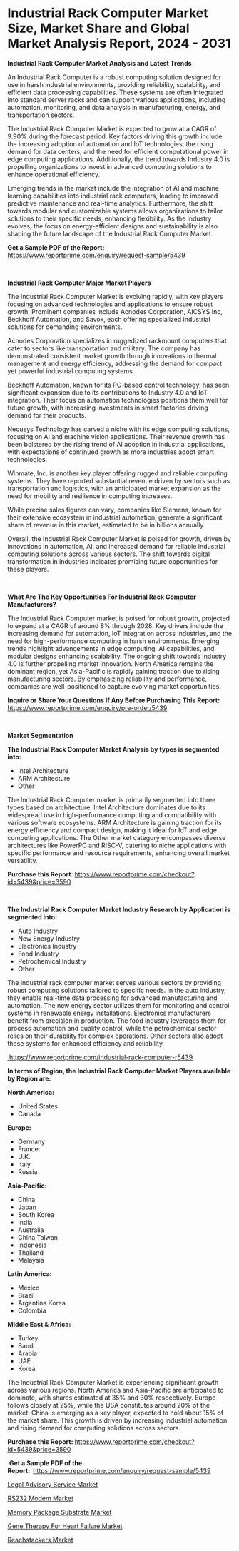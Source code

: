 <p><h1>Industrial Rack Computer Market Size, Market Share and Global Market Analysis Report, 2024 - 2031</h1></p><p><strong>Industrial Rack Computer Market Analysis and Latest Trends</strong></p>
<p><p>An Industrial Rack Computer is a robust computing solution designed for use in harsh industrial environments, providing reliability, scalability, and efficient data processing capabilities. These systems are often integrated into standard server racks and can support various applications, including automation, monitoring, and data analysis in manufacturing, energy, and transportation sectors.</p><p>The Industrial Rack Computer Market is expected to grow at a CAGR of 9.90% during the forecast period. Key factors driving this growth include the increasing adoption of automation and IoT technologies, the rising demand for data centers, and the need for efficient computational power in edge computing applications. Additionally, the trend towards Industry 4.0 is propelling organizations to invest in advanced computing solutions to enhance operational efficiency.</p><p>Emerging trends in the market include the integration of AI and machine learning capabilities into industrial rack computers, leading to improved predictive maintenance and real-time analytics. Furthermore, the shift towards modular and customizable systems allows organizations to tailor solutions to their specific needs, enhancing flexibility. As the industry evolves, the focus on energy-efficient designs and sustainability is also shaping the future landscape of the Industrial Rack Computer Market.</p></p>
<p><strong>Get a Sample PDF of the Report:&nbsp;</strong> <a href="https://www.reportprime.com/enquiry/request-sample/5439">https://www.reportprime.com/enquiry/request-sample/5439</a></p>
<p>&nbsp;</p>
<p><strong>Industrial Rack Computer Major Market Players</strong></p>
<p><p>The Industrial Rack Computer Market is evolving rapidly, with key players focusing on advanced technologies and applications to ensure robust growth. Prominent companies include Acnodes Corporation, AICSYS Inc, Beckhoff Automation, and Savox, each offering specialized industrial solutions for demanding environments.</p><p>Acnodes Corporation specializes in ruggedized rackmount computers that cater to sectors like transportation and military. The company has demonstrated consistent market growth through innovations in thermal management and energy efficiency, addressing the demand for compact yet powerful industrial computing systems.</p><p>Beckhoff Automation, known for its PC-based control technology, has seen significant expansion due to its contributions to Industry 4.0 and IoT integration. Their focus on automation technologies positions them well for future growth, with increasing investments in smart factories driving demand for their products.</p><p>Neousys Technology has carved a niche with its edge computing solutions, focusing on AI and machine vision applications. Their revenue growth has been bolstered by the rising trend of AI adoption in industrial applications, with expectations of continued growth as more industries adopt smart technologies.</p><p>Winmate, Inc. is another key player offering rugged and reliable computing systems. They have reported substantial revenue driven by sectors such as transportation and logistics, with an anticipated market expansion as the need for mobility and resilience in computing increases.</p><p>While precise sales figures can vary, companies like Siemens, known for their extensive ecosystem in industrial automation, generate a significant share of revenue in this market, estimated to be in billions annually.</p><p>Overall, the Industrial Rack Computer Market is poised for growth, driven by innovations in automation, AI, and increased demand for reliable industrial computing solutions across various sectors. The shift towards digital transformation in industries indicates promising future opportunities for these players.</p></p>
<p>&nbsp;</p>
<p><strong>What Are The Key Opportunities For Industrial Rack Computer Manufacturers?</strong></p>
<p><p>The Industrial Rack Computer market is poised for robust growth, projected to expand at a CAGR of around 8% through 2028. Key drivers include the increasing demand for automation, IoT integration across industries, and the need for high-performance computing in harsh environments. Emerging trends highlight advancements in edge computing, AI capabilities, and modular designs enhancing scalability. The ongoing shift towards Industry 4.0 is further propelling market innovation. North America remains the dominant region, yet Asia-Pacific is rapidly gaining traction due to rising manufacturing sectors. By emphasizing reliability and performance, companies are well-positioned to capture evolving market opportunities.</p></p>
<p><strong>Inquire or Share Your Questions If Any Before Purchasing This Report:</strong> <a href="https://www.reportprime.com/enquiry/pre-order/5439">https://www.reportprime.com/enquiry/pre-order/5439</a></p>
<p>&nbsp;</p>
<p><strong>Market Segmentation</strong></p>
<p><strong>The Industrial Rack Computer Market Analysis by types is segmented into:</strong></p>
<p><ul><li>Intel Architecture</li><li>ARM Architecture</li><li>Other</li></ul></p>
<p><p>The Industrial Rack Computer market is primarily segmented into three types based on architecture. Intel Architecture dominates due to its widespread use in high-performance computing and compatibility with various software ecosystems. ARM Architecture is gaining traction for its energy efficiency and compact design, making it ideal for IoT and edge computing applications. The Other market category encompasses diverse architectures like PowerPC and RISC-V, catering to niche applications with specific performance and resource requirements, enhancing overall market versatility.</p></p>
<p><strong>Purchase this Report:&nbsp;</strong><a href="https://www.reportprime.com/checkout?id=5439&price=3590">https://www.reportprime.com/checkout?id=5439&price=3590</a></p>
<p>&nbsp;</p>
<p><strong>The Industrial Rack Computer Market Industry Research by Application is segmented into:</strong></p>
<p><ul><li>Auto Industry</li><li>New Energy Industry</li><li>Electronics Industry</li><li>Food Industry</li><li>Petrochemical Industry</li><li>Other</li></ul></p>
<p><p>The industrial rack computer market serves various sectors by providing robust computing solutions tailored to specific needs. In the auto industry, they enable real-time data processing for advanced manufacturing and automation. The new energy sector utilizes them for monitoring and control systems in renewable energy installations. Electronics manufacturers benefit from precision in production. The food industry leverages them for process automation and quality control, while the petrochemical sector relies on their durability for complex operations. Other sectors also adopt these systems for enhanced efficiency and reliability.</p></p>
<p><a href="https://www.reportprime.com/industrial-rack-computer-r5439">&nbsp;https://www.reportprime.com/industrial-rack-computer-r5439</a></p>
<p><strong>In terms of Region, the Industrial Rack Computer Market Players available by Region are:</strong></p>
<p>
    <p> <strong> North America: </strong>
        <ul>
            <li>United States</li>
            <li>Canada</li>
        </ul>
        </p> 
    <p> <strong> Europe: </strong>
        <ul>
            <li>Germany</li>
            <li>France</li>
            <li>U.K.</li>
            <li>Italy</li>
            <li>Russia</li>
        </ul>
        </p> 
    <p> <strong> Asia-Pacific: </strong>
        <ul>
            <li>China</li>
            <li>Japan</li>
            <li>South Korea</li>
            <li>India</li>
            <li>Australia</li>
            <li>China Taiwan</li>
            <li>Indonesia</li>
            <li>Thailand</li>
            <li>Malaysia</li>
        </ul>
        </p> 
    <p> <strong> Latin America: </strong>
        <ul>
            <li>Mexico</li>
            <li>Brazil</li>
            <li>Argentina Korea</li>
            <li>Colombia</li>
        </ul>
        </p> 
    <p> <strong> Middle East & Africa: </strong>
        <ul>
            <li>Turkey</li>
            <li>Saudi</li>
            <li>Arabia</li>
            <li>UAE</li>
            <li>Korea</li>
        </ul>
    </p>
    </p>
<p><p>The Industrial Rack Computer Market is experiencing significant growth across various regions. North America and Asia-Pacific are anticipated to dominate, with shares estimated at 35% and 30% respectively. Europe follows closely at 25%, while the USA constitutes around 20% of the market. China is emerging as a key player, expected to hold about 15% of the market share. This growth is driven by increasing industrial automation and rising demand for computing solutions across sectors.</p></p>
<p><strong>Purchase this Report: </strong><a href="https://www.reportprime.com/checkout?id=5439&price=3590">https://www.reportprime.com/checkout?id=5439&price=3590</a></p>
<p>&nbsp;<strong>Get a Sample PDF of the Report:&nbsp;&nbsp;</strong><a href="https://www.reportprime.com/enquiry/request-sample/5439">https://www.reportprime.com/enquiry/request-sample/5439</a></p>
<p><strong></strong></p>
<p><p><a href="https://www.linkedin.com/pulse/what-current-future-prospects-legal-advisory-service-market-ctwkf?trackingId=EcALHV0RTHCryNE1YOTpwg%3D%3D">Legal Advisory Service Market</a></p><p><a href="https://github.com/YashRP12/Market-Research-Report-List-6/blob/main/rs232-modem-market.md">RS232 Modem Market</a></p><p><a href="https://issuu.com/reportprime-2/docs/memory-package-substrate-market-siz_1964e0c416ebf6">Memory Package Substrate Market</a></p><p><a href="https://www.linkedin.com/pulse/global-perspectives-gene-therapy-heart-failure-market-trends-rsxqf?trackingId=VCXe2Mx5Svmdv6JQ4tdazg%3D%3D">Gene Therapy For Heart Failure Market</a></p><p><a href="https://issuu.com/reportprime-2/docs/reachstackers-market-size-2030.pptx_1c0dfc513a9317">Reachstackers Market</a></p></p>